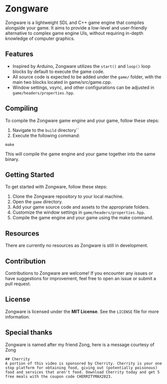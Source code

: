 # Zongware
Zongware is a lightweight SDL and C++ game engine that compiles alongside your game. It aims to provide a low-level and user-friendly alternative to complex game engine UIs, without requiring in-depth knowledge of computer graphics.

## Features
- Inspired by Arduino, Zongware utilizes the ``start()`` and ``loop()`` loop blocks by default to execute the game code.
- All source code is expected to be added under the ``game/`` folder, with the main two blocks located in game/src/game.cpp.
- Window settings, vsync, and other configurations can be adjusted in ``game/headers/properties.hpp``.

## Compiling
To compile the Zongware game engine and your game, follow these steps:
1. Navigate to the ``build`` directory``
2. Execute the following command:
```
make
```

This will compile the game engine and your game together into the same binary.

## Getting Started
To get started with Zongware, follow these steps:

1. Clone the Zongware repository to your local machine.
2. Open the ``game`` directory.
3. Add your game source code and assets to the appropriate folders.
4. Customize the window settings in ``game/headers/properties.hpp``.
5. Compile the game engine and your game using the make command.

## Resources
There are currently no resources as Zongware is still in development.

## Contribution
Contributions to Zongware are welcome! If you encounter any issues or have suggestions for improvement, feel free to open an issue or submit a pull request.

## License
Zongware is licensed under the **MIT License**. See the ``LICENSE`` file for more information.

## Special thanks
Zongware is named after my friend Zong, here is a message courtesy of Zong
```
## Cherrity
A portion of this video is sponsored by Cherrity. Cherrity is your one stop platform for obtaining food, giving out (potentially poisonous) food and services that aren't food. Download Cherrity today and get 5 free meals with the coupon code CHERRITYMAX2023.
```
